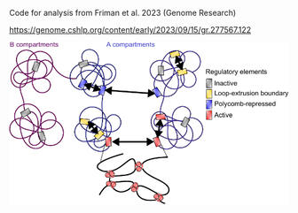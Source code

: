 Code for analysis from Friman et al. 2023 (Genome Research)

https://genome.cshlp.org/content/early/2023/09/15/gr.277567.122

<img src="https://raw.githubusercontent.com/efriman/Friman_etal_ULI/main/Model.pdf" alt="Summary model from the paper" width="1000px"/>